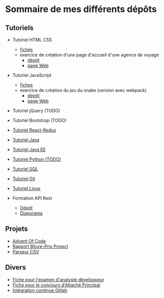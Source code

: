 # Sommaire de mes différents dépôts


## Tutoriels

- Tutoriel HTML CSS
    - [fiches](https://github.com/gaetan-varlet/tutoriel-html-css)
    - exercice de création d'une page d'accueil d'une agence de voyage
        - [dépôt](https://github.com/gaetan-varlet/exercice-html-travel-agency)
        - [page Web](https://gaetan-varlet.github.io/exercice-html-travel-agency)

- Tutoriel JavaScript
    - [fiches](https://github.com/gaetan-varlet/tutoriel-javascript)
    - exercice de création du jeu du snake (version avec webpack)
        - [dépôt](https://github.com/gaetan-varlet/exercice-javascript-snake)
        - [page Web](https://gaetan-varlet.github.io/exercice-javascript-snake)

- Tutoriel jQuery (TODO)

- Tutoriel Bootstrap (TODO)

- [Tutoriel React-Redux](https://github.com/gaetan-varlet/tutoriel-react-redux)

- [Tutoriel Java](https://github.com/gaetan-varlet/tutoriel-java)

- [Tutoriel Java EE](https://github.com/gaetan-varlet/tutoriel-javaee)

- [Tutoriel Python (TODO)](https://github.com/gaetan-varlet/tutoriel-python)

- [Tutoriel SQL](https://github.com/gaetan-varlet/tutoriel-sql)

- [Tutoriel Git](https://github.com/gaetan-varlet/tutoriel-git)

- [Tutoriel Linux](https://github.com/gaetan-varlet/tutoriel-linux)


- Formation API Rest
    - [Dépôt](https://github.com/gaetan-varlet/formation-webservices)
    - [Diaporama](https://gaetan-varlet.github.io/formation-webservices)

## Projets

- [Advent Of Code](https://github.com/gaetan-varlet/advent-of-code)
- [Rapport Biture-Prix Project](https://github.com/gaetan-varlet/rapport-biture-prix-project)
- [Parseur CSV](https://github.com/gaetan-varlet/parseur-csv)


## Divers

- [Fiche pour l'examen d'analyste développeur](https://github.com/gaetan-varlet/analyste-developpeur)
- [Fiche pour le concours d'Attaché Principal](https://github.com/gaetan-varlet/attache-principal)
- [Intégration continue Gitlab](https://github.com/gaetan-varlet/integration-continue-gitlab)